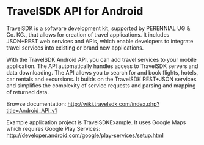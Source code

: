 TravelSDK API for Android
===============================
TravelSDK is a software development kit, supported by PERENNIAL UG & Co. KG., 
that allows for creation of travel applications. It includes JSON+REST web services and APIs, 
which enable developers to integrate travel services into existing or brand new applications.

With the TravelSDK Android API, you can add travel services to your mobile application. 
The API automatically handles access to TravelSDK servers and data downloading. 
The API allows you to search for and book flights, hotels, car rentals and excursions. 
It builds on the TravelSDK REST+JSON services and simplifies the complexity of service requests and parsing and mapping of returned data. 

Browse documentation:
http://wiki.travelsdk.com/index.php?title=Android_API_v1

Example application project is TravelSDKExample. 
It uses Google Maps which requires Google Play Services: http://developer.android.com/google/play-services/setup.html
